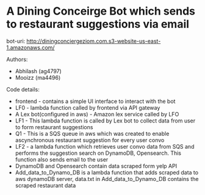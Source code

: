 # A Dining Conceirge Bot which sends to restaurant suggestions via email

bot-uri: http://diningconciergeziom.com.s3-website-us-east-1.amazonaws.com/

Authors:
- Abhilash (ag4797)
- Mooizz (ma4496)

Code details:
- frontend - contains a simple UI interface to interact with the bot
- LF0 - lambda function called by frontend via API gateway
- A Lex bot(configured in aws) - Amazon lex service called by LFO
- LF1 - This lambda function is called by Lex bot to collect data from user to form restaurant suggestions
- Q1 - This is a SQS queue in aws which was created to enable ascynchronous restaurant suggestion for every user convo
- LF2 - a lambda function which retrieves user convo data from SQS and performs the suggestion search on DynamoDB, Opensearch. This function also sends email to the user
- DynamoDB and Opensearch contain data scraped form yelp API
- Add_data_to_Dynamo_DB is a lambda function that adds scraped data to aws dynamoDB server, data.txt in Add_data_to_Dynamo_DB contains the scraped restaurant data
